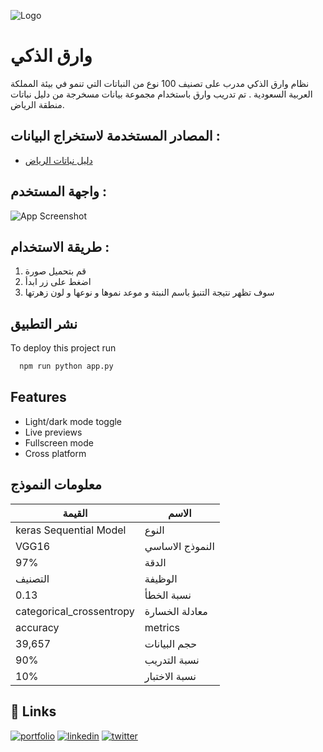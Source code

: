 
![Logo](https://user-images.githubusercontent.com/59482214/170513866-e6293384-6398-4418-b6e8-79388af5c852.png)


# وارق الذكي 

نظام وارق الذكي مدرب على تصنيف 100 نوع من النباتات التي تنمو في بيئة المملكة العربية السعودية . 
تم تدريب وارق باستخدام مجموعة بيانات مسخرجة من دليل نباتات منطقة الرياض. 
## المصادر المستخدمة لاستخراج البيانات :
 - [دليل نباتات الرياض ](https://www.riyadhenv.gov.sa/wp-content/uploads/2019/10/Riyadh-Plants-Manual-Ar.pdf)
 
## واجهة المستخدم : 

![App Screenshot](https://via.placeholder.com/468x300?text=App+Screenshot+Here)
## طريقة الاستخدام  : 
1. قم بتحميل صورة 
2. اضغط على زر ابدأ
3. سوف تظهر نتيجة التنبؤ باسم النبتة و موعد نموها و نوعها و لون زهرتها 


## نشر التطبيق

To deploy this project run

```bash
  npm run python app.py 
```



## Features

- Light/dark mode toggle
- Live previews
- Fullscreen mode
- Cross platform

## معلومات النموذج 

| القيمة           | الاسم                                                               |
| ----------------- | ------------------------------------------------------------------ |
| keras Sequential Model | النوع |
| VGG16 | النموذج الاساسي  |
| 97% |الدقة |
| التصنيف|الوظيفة |
| 0.13 | نسبة الخطأ |
| categorical_crossentropy | معادلة الخسارة  |
|accuracy | metrics  |
|39,657 | حجم البيانات   |
|90% | نسبة التدريب   |
|10% |نسبة الاختبار   |



## 🔗 Links
[![portfolio](https://img.shields.io/badge/my_portfolio-000?style=for-the-badge&logo=ko-fi&logoColor=white)](https://katherinempeterson.com/)
[![linkedin](https://img.shields.io/badge/linkedin-0A66C2?style=for-the-badge&logo=linkedin&logoColor=white)]([https://www.linkedin.com/](https://www.linkedin.com/in/ohood-aljohani-415719202/))
[![twitter](https://img.shields.io/badge/twitter-1DA1F2?style=for-the-badge&logo=twitter&logoColor=white)]([https://twitter.com/](https://twitter.com/UdiO13))

